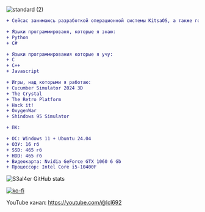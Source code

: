 ![standard (2)](https://github.com/s3al4er/s3al4er/assets/136070278/c05a20b2-c9d8-4c52-a3a4-a59348ef4ad5)

```diff
+ Сейсас занимаюсь разработкой операционной системы KitsaOS, а также голосового ассистента Voxie.
```

```diff
+ Языки программированя, которые я знаю:
+ Python
+ C#
```

```diff
+ Языки программирования которые я учу:
+ C
+ C++
+ Javascript
```

```diff
+ Игры, над которыми я работаю:
+ Cucumber Simulator 2024 3D
+ The Crystal
+ The Retro Platform
+ Hack it!
+ OxygenWar
+ Shindows 95 Simulator
```

```diff
+ ПК:
```


```diff
+ ОС: Windows 11 + Ubuntu 24.04
+ ОЗУ: 16 гб
+ SSD: 465 гб
+ HDD: 465 гб
+ Видеокарта: Nvidia GeForce GTX 1060 6 Gb
+ Процессор: Intel Core i5-10400F
```


![S3al4er GitHub stats](https://github-readme-stats.vercel.app/api?username=s3al4er&show_icons=true&theme=transparent)

[![ko-fi](https://ko-fi.com/img/githubbutton_sm.svg)](https://ko-fi.com/V7V6SPLOI)

YouTube канал: https://youtube.com/@lcl692

<!--
**s3al4er/s3al4er** is a ✨ _special_ ✨ repository because its `README.md` (this file) appears on your GitHub profile.

Here are some ideas to get you started:

- 🔭 I’m currently working on ...
- 🌱 I’m currently learning ...
- 👯 I’m looking to collaborate on ...
- 🤔 I’m looking for help with ...
- 💬 Ask me about ...
- 📫 How to reach me: ...
- 😄 Pronouns: ...
- ⚡ Fun fact: ...
-->

